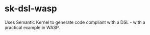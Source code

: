 # sk-dsl-wasp
Uses Semantic Kernel to generate code compliant with a DSL - with a practical example in WASP.
